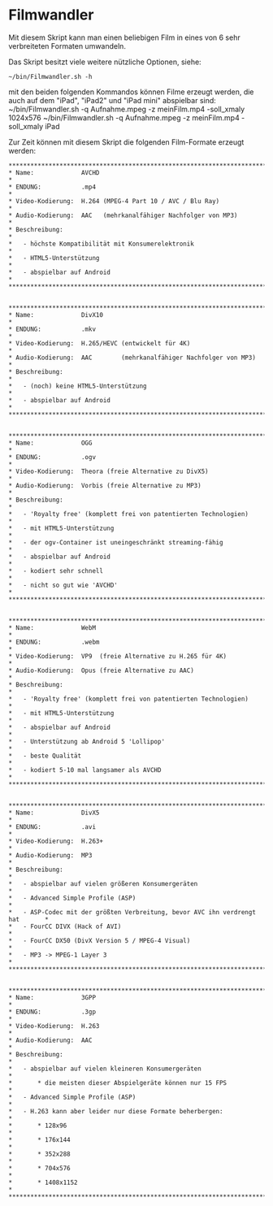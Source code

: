 # Filmwandler
Mit diesem Skript kann man einen beliebigen Film in eines von 6 sehr verbreiteten Formaten umwandeln.

Das Skript besitzt viele weitere nützliche Optionen, siehe:

    ~/bin/Filmwandler.sh -h

mit den beiden folgenden Kommandos können Filme erzeugt werden, die auch auf dem "iPad", "iPad2" und "iPad mini"
abspielbar sind:
    ~/bin/Filmwandler.sh -q Aufnahme.mpeg -z meinFilm.mp4 -soll_xmaly 1024x576
    ~/bin/Filmwandler.sh -q Aufnahme.mpeg -z meinFilm.mp4 -soll_xmaly iPad

Zur Zeit können mit diesem Skript die folgenden Film-Formate erzeugt werden:

    ********************************************************************************
    * Name:             AVCHD                                                      *
    * ENDUNG:           .mp4                                                       *
    * Video-Kodierung:  H.264 (MPEG-4 Part 10 / AVC / Blu Ray)                     *
    * Audio-Kodierung:  AAC   (mehrkanalfähiger Nachfolger von MP3)                *
    * Beschreibung:                                                                *
    *   - höchste Kompatibilität mit Konsumerelektronik                            *
    *   - HTML5-Unterstützung                                                      *
    *   - abspielbar auf Android                                                   *
    ********************************************************************************


    ********************************************************************************
    * Name:             DivX10                                                     *
    * ENDUNG:           .mkv                                                       *
    * Video-Kodierung:  H.265/HEVC (entwickelt für 4K)                             *
    * Audio-Kodierung:  AAC        (mehrkanalfähiger Nachfolger von MP3)           *
    * Beschreibung:                                                                *
    *   - (noch) keine HTML5-Unterstützung                                         *
    *   - abspielbar auf Android                                                   *
    ********************************************************************************


    ********************************************************************************
    * Name:             OGG                                                        *
    * ENDUNG:           .ogv                                                       *
    * Video-Kodierung:  Theora (freie Alternative zu DivX5)                        *
    * Audio-Kodierung:  Vorbis (freie Alternative zu MP3)                          *
    * Beschreibung:                                                                *
    *   - 'Royalty free' (komplett frei von patentierten Technologien)             *
    *   - mit HTML5-Unterstützung                                                  *
    *   - der ogv-Container ist uneingeschränkt streaming-fähig                    *
    *   - abspielbar auf Android                                                   *
    *   - kodiert sehr schnell                                                     *
    *   - nicht so gut wie 'AVCHD'                                                 *
    ********************************************************************************


    ********************************************************************************
    * Name:             WebM                                                       *
    * ENDUNG:           .webm                                                      *
    * Video-Kodierung:  VP9  (freie Alternative zu H.265 für 4K)                   *
    * Audio-Kodierung:  Opus (freie Alternative zu AAC)                            *
    * Beschreibung:                                                                *
    *   - 'Royalty free' (komplett frei von patentierten Technologien)             *
    *   - mit HTML5-Unterstützung                                                  *
    *   - abspielbar auf Android                                                   *
    *   - Unterstützung ab Android 5 'Lollipop'                                    *
    *   - beste Qualität                                                           *
    *   - kodiert 5-10 mal langsamer als AVCHD                                     *
    ********************************************************************************


    ********************************************************************************
    * Name:             DivX5                                                      *
    * ENDUNG:           .avi                                                       *
    * Video-Kodierung:  H.263+                                                     *
    * Audio-Kodierung:  MP3                                                        *
    * Beschreibung:                                                                *
    *   - abspielbar auf vielen größeren Konsumergeräten                           *
    *   - Advanced Simple Profile (ASP)                                            *
    *   - ASP-Codec mit der größten Verbreitung, bevor AVC ihn verdrengt hat       *
    *   - FourCC DIVX (Hack of AVI)                                                *
    *   - FourCC DX50 (DivX Version 5 / MPEG-4 Visual)                             *
    *   - MP3 -> MPEG-1 Layer 3                                                    *
    ********************************************************************************


    ********************************************************************************
    * Name:             3GPP                                                       *
    * ENDUNG:           .3gp                                                       *
    * Video-Kodierung:  H.263                                                      *
    * Audio-Kodierung:  AAC                                                        *
    * Beschreibung:                                                                *
    *   - abspielbar auf vielen kleineren Konsumergeräten                          *
    *       * die meisten dieser Abspielgeräte können nur 15 FPS                   *
    *   - Advanced Simple Profile (ASP)                                            *
    *   - H.263 kann aber leider nur diese Formate beherbergen:                    *
    *       * 128x96                                                               *
    *       * 176x144                                                              *
    *       * 352x288                                                              *
    *       * 704x576                                                              *
    *       * 1408x1152                                                            *
    ********************************************************************************
